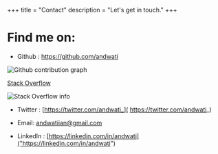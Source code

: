 +++
title = "Contact"
description = "Let's get in touch."
+++
# Find me on:

- Github : https://github.com/andwati

![Github contribution graph](https://ghchart.rshah.org/andwati)

[Stack Overflow]( https://stackoverflow.com/users/12246264/ian)

![Stack Overflow info](https://stackoverflow-card.vercel.app/?userID=12246264&theme=solarized-light)

- Twitter : [https://twitter.com/andwati_]( https://twitter.com/andwati_)

- Email: [andwatiian@gmail.com](andwatiian@gmail.com)

- LinkedIn : [https://linkedin.com/in/andwati]("https://linkedin.com/in/andwati")